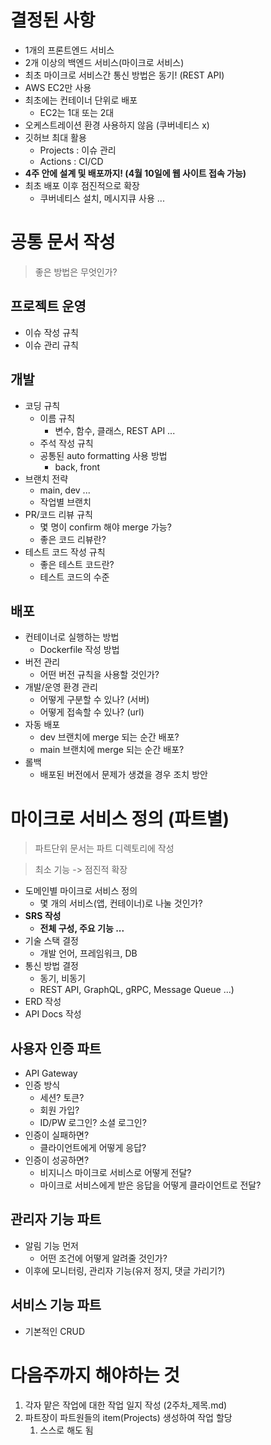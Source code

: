 # 결정된 사항

- 1개의 프론트엔드 서비스
- 2개 이상의 백엔드 서비스(마이크로 서비스)
- 최초 마이크로 서비스간 통신 방법은 동기! (REST API)
- AWS EC2만 사용
- 최초에는 컨테이너 단위로 배포
  - EC2는 1대 또는 2대
- 오케스트레이션 환경 사용하지 않음 (쿠버네티스 x)
- 깃허브 최대 활용
  - Projects : 이슈 관리
  - Actions : CI/CD
- **4주 안에 설계 및 배포까지! (4월 10일에 웹 사이트 접속 가능)**
- 최초 배포 이후 점진적으로 확장
  - 쿠버네티스 설치, 메시지큐 사용 ...

# 공통 문서 작성

> 좋은 방법은 무엇인가?

## 프로젝트 운영

- 이슈 작성 규칙
- 이슈 관리 규칙

## 개발

- 코딩 규칙
    - 이름 규칙
        - 변수, 함수, 클래스, REST API ...
    - 주석 작성 규칙
    - 공통된 auto formatting 사용 방법
        - back, front
- 브랜치 전략
    - main, dev ...
    - 작업별 브랜치
- PR/코드 리뷰 규칙
    - 몇 명이 confirm 해야 merge 가능?
    - 좋은 코드 리뷰란?
- 테스트 코드 작성 규칙
    - 좋은 테스트 코드란?
    - 테스트 코드의 수준

## 배포

- 컨테이너로 실행하는 방법
  - Dockerfile 작성 방법
- 버전 관리
  - 어떤 버전 규칙을 사용할 것인가?
- 개발/운영 환경 관리
  - 어떻게 구분할 수 있나? (서버)
  - 어떻게 접속할 수 있나? (url)
- 자동 배포
    - dev 브랜치에 merge 되는 순간 배포?
    - main 브랜치에 merge 되는 순간 배포?
- 롤백
    - 배포된 버전에서 문제가 생겼을 경우 조치 방안

# 마이크로 서비스 정의 (파트별)

> 파트단위 문서는 파트 디렉토리에 작성

> 최소 기능 -> 점진적 확장

- 도메인별 마이크로 서비스 정의
  - 몇 개의 서비스(앱, 컨테이너)로 나눌 것인가?
- **SRS 작성**
  - **전체 구성, 주요 기능 ...**
- 기술 스택 결정
  - 개발 언어, 프레임워크, DB
- 통신 방법 결정
  - 동기, 비동기
  - REST API, GraphQL, gRPC, Message Queue ...)
- ERD 작성
- API Docs 작성

## 사용자 인증 파트

- API Gateway
- 인증 방식
  - 세션? 토큰?
  - 회원 가입?
  - ID/PW 로그인? 소셜 로그인?
- 인증이 실패하면?
  - 클라이언트에게 어떻게 응답?
- 인증이 성공하면?
  - 비지니스 마이크로 서비스로 어떻게 전달?
  - 마이크로 서비스에게 받은 응답을 어떻게 클라이언트로 전달?

## 관리자 기능 파트

- 알림 기능 먼저
  - 어떤 조건에 어떻게 알려줄 것인가?
- 이후에 모니터링, 관리자 기능(유저 정지, 댓글 가리기?)

## 서비스 기능 파트

- 기본적인 CRUD

# 다음주까지 해야하는 것

1. 각자 맡은 작업에 대한 작업 일지 작성 (2주차_제목.md)
2. 파트장이 파트원들의 item(Projects) 생성하여 작업 할당
   1. 스스로 해도 됨